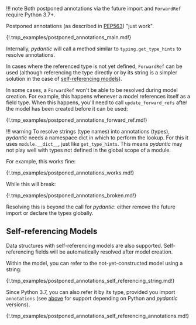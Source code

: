 !!! note
    Both postponed annotations via the future import and `ForwardRef` require Python 3.7+.

Postponed annotations (as described in [PEP563](https://www.python.org/dev/peps/pep-0563/))
"just work".

{!.tmp_examples/postponed_annotations_main.md!}

Internally, *pydantic*  will call a method similar to `typing.get_type_hints` to resolve annotations.

In cases where the referenced type is not yet defined, `ForwardRef` can be used (although referencing the
type directly or by its string is a simpler solution in the case of
[self-referencing models](#self-referencing-models)).

In some cases, a `ForwardRef` won't be able to be resolved during model creation.
For example, this happens whenever a model references itself as a field type.
When this happens, you'll need to call `update_forward_refs` after the model has been created before it can be used:

{!.tmp_examples/postponed_annotations_forward_ref.md!}

!!! warning
    To resolve strings (type names) into annotations (types), *pydantic* needs a namespace dict in which to
    perform the lookup. For this it uses `module.__dict__`, just like `get_type_hints`.
    This means *pydantic* may not play well with types not defined in the global scope of a module.

For example, this works fine:

{!.tmp_examples/postponed_annotations_works.md!}

While this will break:

{!.tmp_examples/postponed_annotations_broken.md!}

Resolving this is beyond the call for *pydantic*: either remove the future import or declare the types globally.

## Self-referencing Models

Data structures with self-referencing models are also supported. Self-referencing fields will be automatically
resolved after model creation.

Within the model, you can refer to the not-yet-constructed model using a string:

{!.tmp_examples/postponed_annotations_self_referencing_string.md!}

Since Python 3.7, you can also refer it by its type, provided you import `annotations` (see
[above](postponed_annotations.md) for support depending on Python
and *pydantic* versions).

{!.tmp_examples/postponed_annotations_self_referencing_annotations.md!}
